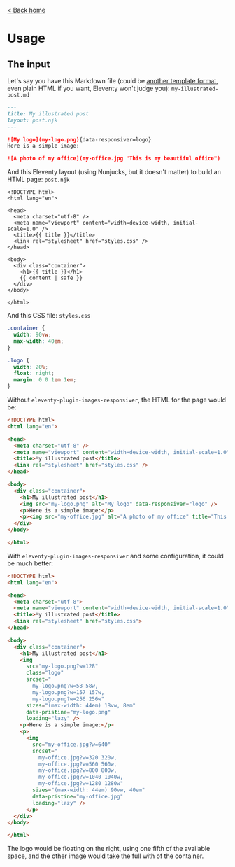 [< Back home](/eleventy-plugin-images-responsiver/)

# Usage

## The input

Let's say you have this Markdown file (could be [another template format](https://www.11ty.dev/docs/languages/), even plain HTML if you want, Eleventy won't judge you): `my-illustrated-post.md`

```markdown
---
title: My illustrated post
layout: post.njk
---

![My logo](my-logo.png){data-responsiver=logo}
Here is a simple image:

![A photo of my office](my-office.jpg "This is my beautiful office")
```

And this Eleventy layout (using Nunjucks, but it doesn't matter) to build an HTML page: `post.njk`

```nunjucks
<!DOCTYPE html>
<html lang="en">

<head>
  <meta charset="utf-8" />
  <meta name="viewport" content="width=device-width, initial-scale=1.0" />
  <title>{{ title }}</title>
  <link rel="stylesheet" href="styles.css" />
</head>

<body>
  <div class="container">
    <h1>{{ title }}</h1>
    {{ content | safe }}
  </div>
</body>

</html>
```

And this CSS file: `styles.css`

```css
.container {
  width: 90vw;
  max-width: 40em;
}

.logo {
  width: 20%;
  float: right;
  margin: 0 0 1em 1em;
}
```

Without `eleventy-plugin-images-responsiver`, the HTML for the page would be:

```html
<!DOCTYPE html>
<html lang="en">

<head>
  <meta charset="utf-8" />
  <meta name="viewport" content="width=device-width, initial-scale=1.0" />
  <title>My illustrated post</title>
  <link rel="stylesheet" href="styles.css" />
</head>

<body>
  <div class="container">
    <h1>My illustrated post</h1>
    <img src="my-logo.png" alt="My logo" data-responsiver="logo" />
    <p>Here is a simple image:</p>
    <p><img src="my-office.jpg" alt="A photo of my office" title="This is my beautiful office" /></p>
  </div>
</body>

</html>
```

With `eleventy-plugin-images-responsiver` and some configuration, it could be much better:

```html
<!DOCTYPE html>
<html lang="en">

<head>
  <meta charset="utf-8">
  <meta name="viewport" content="width=device-width, initial-scale=1.0">
  <title>My illustrated post</title>
  <link rel="stylesheet" href="styles.css">
</head>

<body>
  <div class="container">
    <h1>My illustrated post</h1>
    <img
      src="my-logo.png?w=128"
      class="logo"
      srcset="
        my-logo.png?w=58 58w,
        my-logo.png?w=157 157w,
        my-logo.png?w=256 256w"
      sizes="(max-width: 44em) 18vw, 8em"
      data-pristine="my-logo.png"
      loading="lazy" />
    <p>Here is a simple image:</p>
    <p>
      <img
        src="my-office.jpg?w=640"
        srcset="
          my-office.jpg?w=320 320w, 
          my-office.jpg?w=560 560w,
          my-office.jpg?w=800 800w,
          my-office.jpg?w=1040 1040w,
          my-office.jpg?w=1280 1280w"
        sizes="(max-width: 44em) 90vw, 40em"
        data-pristine="my-office.jpg"
        loading="lazy" />
      </p>
  </div>
</body>

</html>
```

The logo would be floating on the right, using one fifth of the available space, and the other image would take the full with of the container.
